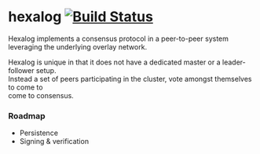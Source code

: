 # hexalog [![Build Status](https://travis-ci.org/hexablock/hexalog.svg?branch=master)](https://travis-ci.org/hexablock/hexalog)
Hexalog implements a consensus protocol in a peer-to-peer system leveraging the underlying
overlay network.  

Hexalog is unique in that it does not have a dedicated master or a leader-follower setup.  
Instead a set of peers participating in the cluster, vote amongst themselves to come to  
come to consensus.

### Roadmap

- Persistence
- Signing & verification
